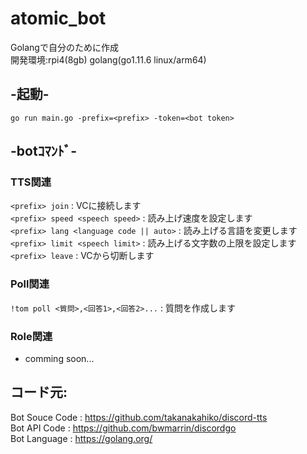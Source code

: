 # atomic_bot
Golangで自分のために作成  
開発環境:rpi4(8gb) golang(go1.11.6 linux/arm64)  
  
## -起動-  
```go run main.go -prefix=<prefix> -token=<bot token>```
  
## -botｺﾏﾝﾄﾞ-  
### TTS関連  
`<prefix> join` : VCに接続します  
`<prefix> speed <speech speed>` : 読み上げ速度を設定します  
`<prefix> lang <language code || auto>` : 読み上げる言語を変更します  
`<prefix> limit <speech limit>` : 読み上げる文字数の上限を設定します  
`<prefix> leave` : VCから切断します  
  
### Poll関連  
 `!tom poll <質問>,<回答1>,<回答2>...` : 質問を作成します
  
### Role関連  
 * comming soon...

## コード元:  
Bot Souce Code : https://github.com/takanakahiko/discord-tts  
Bot API Code   : https://github.com/bwmarrin/discordgo  
Bot Language   : https://golang.org/  
